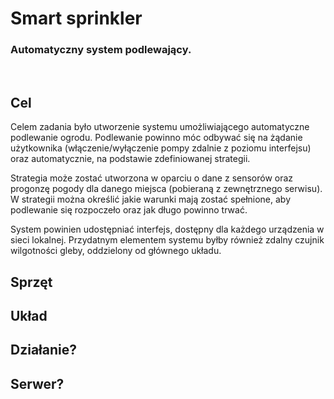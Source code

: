 # Smart sprinkler

### Automatyczny system podlewający. 
 <br>

## Cel

Celem zadania było utworzenie systemu umożliwiającego automatyczne podlewanie ogrodu. Podlewanie powinno móc odbywać się na żądanie użytkownika (włączenie/wyłączenie pompy zdalnie z poziomu interfejsu) oraz automatycznie, na podstawie zdefiniowanej strategii.  

Strategia może zostać utworzona w oparciu o dane z sensorów oraz progonzę pogody dla danego miejsca (pobieraną z zewnętrznego serwisu). W strategii można określić jakie warunki mają zostać spełnione, aby podlewanie się rozpoczeło oraz jak długo powinno trwać. 

System powinien udostępniać interfejs, dostępny dla każdego urządzenia w sieci lokalnej.
Przydatnym elementem systemu byłby również zdalny czujnik wilgotności gleby, oddzielony od głównego układu.

## Sprzęt 

## Układ 

## Działanie? 
## Serwer?
